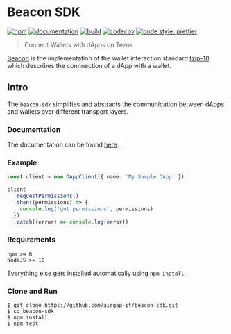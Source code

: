 # Beacon SDK

[![npm](https://img.shields.io/npm/v/@airgap/beacon-sdk.svg?colorB=brightgreen)](https://www.npmjs.com/package/@airgap/beacon-sdk)
[![documentation](https://img.shields.io/badge/documentation-online-brightgreen.svg)](https://airgap-it.github.io/beacon-sdk/)
[![build](https://img.shields.io/travis/airgap-it/beacon-sdk.svg)](https://travis-ci.org/airgap-it/beacon-sdk/)
[![codecov](https://img.shields.io/codecov/c/gh/airgap-it/beacon-sdk.svg)](https://codecov.io/gh/airgap-it/beacon-sdk/)
[![code style: prettier](https://img.shields.io/badge/code_style-prettier-ff69b4.svg?style=flat-square)](https://github.com/prettier/prettier)

> Connect Wallets with dApps on Tezos

[Beacon](https://walletbeacon.io) is the implementation of the wallet interaction standard [tzip-10](https://gitlab.com/tzip/tzip/blob/master/proposals/tzip-10/tzip-10.md) which describes the connnection of a dApp with a wallet.

## Intro

The `beacon-sdk` simplifies and abstracts the communication between dApps and wallets over different transport layers.

### Documentation

The documentation can be found [here](https://docs.walletbeacon.io/).

### Example

```ts
const client = new DAppClient({ name: 'My Sample DApp' })

client
  .requestPermissions()
  .then((permissions) => {
    console.log('got permissions', permissions)
  })
  .catch((error) => console.log(error))
```

### Requirements

```
npm >= 6
NodeJS >= 10
```

Everything else gets installed automatically using `npm install`.

### Clone and Run

```
$ git clone https://github.com/airgap-it/beacon-sdk.git
$ cd beacon-sdk
$ npm install
$ npm test
```
